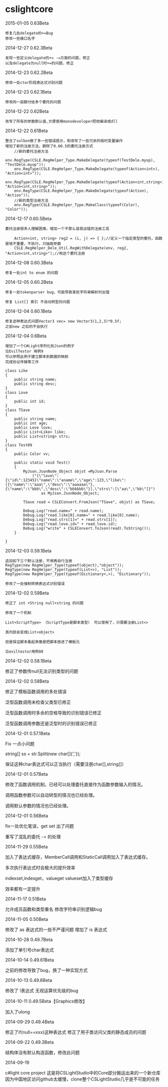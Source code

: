 cslightcore
===========
2015-01-05 0.63Beta
    
	修复几处delegate的+=Bug
	修改一些接口名字

2014-12-27 0.62.3Beta

	发现一些定义delegate的+= -=方面的问题，修正
	以及delegate为null时+=的问题，修正
	
2014-12-23 0.62.2Beta

	修改一处ctor阶段表达式识别问题
	
2014-12-23 0.62.1Beta

	修改同一函数付给多个委托的问题
	
2014-12-22 0.62Beta
	
	改写了所有的参数默认值,方便使用monodeveloper把他编译成dll
	
2014-12-22 0.61Beta

	整合了sulbon做了多一些错误提示，和改写了一些冗余的临时变量操作
	增加了新的注册方法，删除了0.60.5的委托注册方式
	    //新的委托注册方法    
		env.RegType(CSLE.RegHelper_Type.MakeDelegate(typeof(TestDele.myup), "TestDele.myup"));
        env.RegType(CSLE.RegHelper_Type.MakeDelegate(typeof(Action<int>), "Action<int>"));
        env.RegType(CSLE.RegHelper_Type.MakeDelegate(typeof(Action<int,string>), "Action<int,string>"));
        env.RegType(CSLE.RegHelper_Type.MakeDelegate(typeof(Action), "Action"));
        //新的类型注册方法
		env.RegType(CSLE.RegHelper_Type.MakeClass(typeof(Color), "Color"));

2014-12-17 0.60.5Beta

    委托注册很多人理解困难，增加一个不那么容易出错的注册工具
	
	    Action<int, string> reg2 = (i, j) => { };//定义一个指定类型的委托，函数是啥不重要，不执行，只抽取参数
        CSLE.RegHelper_Dele_Util.RegWithDelegate(env, reg2, "Action<int,string>");//用这个委托注册

2014-12-08 0.60.3Beta

    修复一处int to enum 的问题
	
	
2014-12-05 0.60.2Beta

    修复一处tokenparser bug，可能导致某些字符串解析时出错

	修复 List[] 索引 不自动转型的问题

2014-12-04 0.60.1Beta
	
	修复这种表达式问题Vector3 vec= new Vector3(1,2,3)*0.5f;
	之前new 之后的不会执行

2014-12-04 0.6Beta

    增加了一个C#Light序列化到Json的例子
	见EvilTestor 用例9
	可以参照此例子建立脚本到数据的映射
	完成协议传输等工作

	class Like
	{
		public string name;
		public string desc;
	}
	class Love
	{
		public int id;
	}
	class TSave
	{
		public string name;
		public int age;
		public Love love;
		public List<Like> like;
		public List<string> strs;
	}
	class Test09
	{
		public Color vv;

		public static void Test()
		{
			MyJson.JsonNode_Object objst =MyJson.Parse
				("{\"love\":{\"id\":12345}\"name\":\"aname\",\"age\":123,\"like\":[{\"name\":\"aaa\",\"desc\":\"aaaaaa\"},{\"name\":\"bbb\",\"desc\":\"bbbbbb\"}],\"strs\":[\"aa\",\"bb\"]}")
					as MyJson.JsonNode_Object;

			TSave read = CSLEConvert.FromJson("TSave", objst) as TSave;
            
			Debug.Log("read.name=" + read.name);
			Debug.Log("read.like[0].name=" + read.like[0].name);
			Debug.Log("read.strs[1]=" + read.strs[1]);
			Debug.Log("read.love.id=" + read.love.id);
			Debug.Log("write" + CSLEConvert.ToJson(read).ToString());
		}

	}


2014-12-03 0.59.1Beta

	追加如下三个默认注册，不用再自行注册
	RegType(new RegHelper_Type(typeof(object),"object"));
	RegType(new RegHelper_Type(typeof(List<>), "List"));
	RegType(new RegHelper_Type(typeof(Dictionary<,>), "Dictionary"));

	修改了一处强制转换表达式识别错误
	
	
2014-12-02 0.59Beta

    修正了 int +String null+string 的问题

    修改了一个机制

    List<ScriptType> （ScriptType是脚本类型） 可以使用了，只需要注册List<>

    其内部会变成List<object>

    但是保证脚本看起来像是把脚本放进了模板元

    见eviltestor用例08

2014-12-02 0.58.1Beta

修正了参数传null无法识别类型的问题


2014-12-02 0.58Beta

修正了模板函数调用的多处错误

泛型函数调用未检查父类型已修正

泛型函数调用时多余的空格导致的识别错误已修正

泛型函数调用参数还是泛型时的识别错误已修正



2014-12-01 0.57.1Beta

Fix 一点小问题

string[] ss = str.Split(new char[]{','});

保证这种char表达式可以正当执行（需要注册char[],string[]）



2014-12-01 0.57Beta

修改了函数调用机制，已经可以处理委托直接作为函数参数输入的情况。

调用函数参数可以自动转型的情况也已经处理。

调用默认参数的情况也已经处理。


2014-12-01 0.56Beta

fix一处优化笔误，get set 出了问题

重写了混乱的委托 -= 的处理


2014-11-29 0.55Beta

加入了表达式缓存，MemberCall调用和StaticCall调用加入了表达式缓存。

多次执行表达式时会极大的提升效率

indexset,indexget，valueget valueset加入了类型缓存

效率都有一定提升


2014-11-17 0.51Beta

允许成员函数和类型重名
修改字符串识别逻辑bug


2014-11-05 0.50Beta

修改了 as 表达式的一些不严谨问题
增加了 is 表达式


2014-10-28 0.49.7Beta

添加了单引号char表达式


2014-10-14 0.49.61Beta

之前的修改导致了bug，换了一种实现方式


2014-10-13 0.49.6Beta

修改了 !表达式 无视运算优先级的bug


2014-10-11 0.49.5Beta【Graphics修改】

加入了ulong


2014-09-29 0.49.4Beta

修正了if(null==xxx)这种表达式
修正了用子类访问父类的静态成员的问题


2014-09-22 0.49.3Beta

结构体没有默认构造函数，修改此问题


2014-09-19

c#light core project
这是将CSLightStudio中的Core部分搬运出来的一个新仓库
因为中国地区访问github太缓慢，clone整个CSLightStudio几乎是不可能的任务
